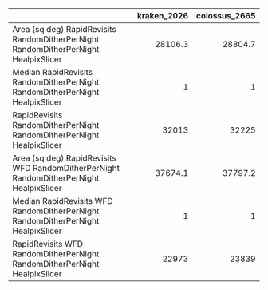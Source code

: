|                                                                                         |   kraken_2026 |   colossus_2665 |
|:----------------------------------------------------------------------------------------|--------------:|----------------:|
| Area (sq deg) RapidRevisits  RandomDitherPerNight RandomDitherPerNight HealpixSlicer    |       28106.3 |         28804.7 |
| Median RapidRevisits  RandomDitherPerNight RandomDitherPerNight HealpixSlicer           |           1   |             1   |
| RapidRevisits  RandomDitherPerNight RandomDitherPerNight HealpixSlicer                  |       32013   |         32225   |
| Area (sq deg) RapidRevisits WFD RandomDitherPerNight RandomDitherPerNight HealpixSlicer |       37674.1 |         37797.2 |
| Median RapidRevisits WFD RandomDitherPerNight RandomDitherPerNight HealpixSlicer        |           1   |             1   |
| RapidRevisits WFD RandomDitherPerNight RandomDitherPerNight HealpixSlicer               |       22973   |         23839   |
